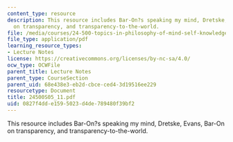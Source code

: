 ```yaml
---
content_type: resource
description: This resource includes Bar-On?s speaking my mind, Dretske, Evans, Bar-On
  on transparency, and transparency-to-the-world.
file: /media/courses/24-500-topics-in-philosophy-of-mind-self-knowledge-spring-2005/0827f4dde1595023d4de789480f39bf2_24500S05_11.pdf
file_type: application/pdf
learning_resource_types:
- Lecture Notes
license: https://creativecommons.org/licenses/by-nc-sa/4.0/
ocw_type: OCWFile
parent_title: Lecture Notes
parent_type: CourseSection
parent_uid: 68e438e3-eb2d-cbce-ced4-3d19516ee229
resourcetype: Document
title: 24500S05_11.pdf
uid: 0827f4dd-e159-5023-d4de-789480f39bf2
---
```

This resource includes Bar-On?s speaking my mind, Dretske, Evans, Bar-On on transparency, and transparency-to-the-world.
